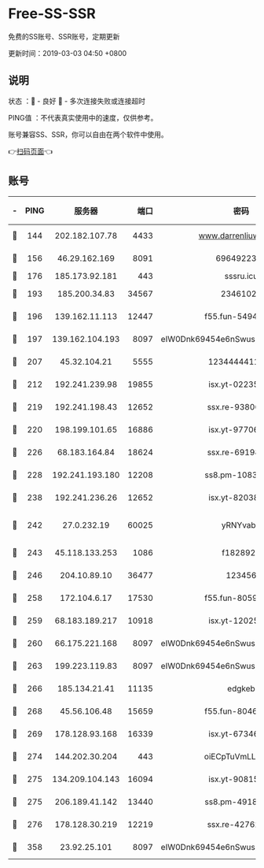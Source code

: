 # Free-SS-SSR

免费的SS账号、SSR账号，定期更新

更新时间：2019-03-03 04:50 +0800

## 说明

状态     ：🙂 - 良好 🙁 - 多次连接失败或连接超时

PING值   ：不代表真实使用中的速度，仅供参考。

账号兼容SS、SSR，你可以自由在两个软件中使用。

👉[扫码页面](https://liesauer.github.io/free-ss-ssr.github.io/)👈

## 账号

|-|PING|服务器|端口|密码|加密方式|区域|
|:----:|:----:|:-----:|-----:|:----:|:----:|:----:|
|🙂|144|202.182.107.78|4433|www.darrenliuwei.com|aes-256-cfb|JP|
|🙂|156|46.29.162.169|8091|6964922356|aes-256-cfb|RU|
|🙂|176|185.173.92.181|443|sssru.icu|rc4-md5|RU|
|🙂|193|185.200.34.83|34567|23461023|aes-256-cfb|US|
|🙂|196|139.162.11.113|12447|f55.fun-54942636|aes-256-cfb|SG|
|🙂|197|139.162.104.193|8097|eIW0Dnk69454e6nSwuspv9DmS201tQ0D|aes-256-cfb|JP|
|🙂|207|45.32.104.21|5555|1234444411111|aes-256-cfb|SG|
|🙂|212|192.241.239.98|19855|isx.yt-02235156|aes-256-cfb|US|
|🙂|219|192.241.198.43|12652|ssx.re-93806921|aes-256-cfb|US|
|🙂|220|198.199.101.65|16886|isx.yt-97706570|aes-256-cfb|US|
|🙂|226|68.183.164.84|18624|ssx.re-69198876|aes-256-cfb|US|
|🙂|228|192.241.193.180|12208|ss8.pm-10835371|aes-256-cfb|US|
|🙂|238|192.241.236.26|12652|isx.yt-82038040|aes-256-cfb|US|
|🙂|242|27.0.232.19|60025|yRNYvabB|xchacha20-ietf-poly1305|HK|
|🙂|243|45.118.133.253|1086|f1828920|aes-256-cfb|SG|
|🙂|246|204.10.89.10|36477|123456|aes-256-cfb|US|
|🙂|258|172.104.6.17|17530|f55.fun-80599240|aes-256-cfb|US|
|🙂|259|68.183.189.217|10918|isx.yt-12025761|aes-256-cfb|SG|
|🙂|260|66.175.221.168|8097|eIW0Dnk69454e6nSwuspv9DmS201tQ0D|aes-256-cfb|US|
|🙂|263|199.223.119.83|8097|eIW0Dnk69454e6nSwuspv9DmS201tQ0D|aes-256-cfb|US|
|🙂|266|185.134.21.41|11135|edgkeb|aes-256-cfb|GB|
|🙂|268|45.56.106.48|15659|f55.fun-80465528|aes-256-cfb|US|
|🙂|269|178.128.93.168|16339|isx.yt-67346063|aes-256-cfb|SG|
|🙂|274|144.202.30.204|443|oiECpTuVmLLxk4Ts|aes-256-cfb|US|
|🙂|275|134.209.104.143|16094|isx.yt-90815095|aes-256-cfb|SG|
|🙂|275|206.189.41.142|13440|ss8.pm-49181075|aes-256-cfb|SG|
|🙂|276|178.128.30.219|12219|ssx.re-42762203|aes-256-cfb|SG|
|🙂|358|23.92.25.101|8097|eIW0Dnk69454e6nSwuspv9DmS201tQ0D|aes-256-cfb|US|
